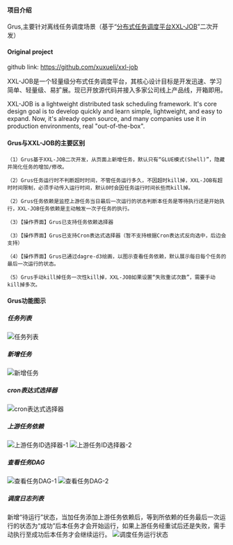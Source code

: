#### 项目介绍
Grus,主要针对离线任务调度场景（基于“<a href="https://github.com/xuxueli/xxl-job" target='_blank'>分布式任务调度平台XXL-JOB</a>”二次开发）


#### Original project
github link: https://github.com/xuxueli/xxl-job

XXL-JOB是一个轻量级分布式任务调度平台，其核心设计目标是开发迅速、学习简单、轻量级、易扩展。现已开放源代码并接入多家公司线上产品线，开箱即用。

XXL-JOB is a lightweight distributed task scheduling framework. 
It's core design goal is to develop quickly and learn simple, lightweight, and easy to expand. 
Now, it's already open source, and many companies use it in production environments, real "out-of-the-box".

#### Grus与XXL-JOB的主要区别
    （1）Grus基于XXL-JOB二次开发，从页面上新增任务，默认只有“GLUE模式(Shell)”，隐藏并简化任务的增加/修改。
    
    （2）Grus任务运行时不判断超时时间，不管任务运行多久，不因超时kill掉，XXL-JOB有超时时间限制，必须手动传入运行时间，默认0时会因任务运行时间长些而kill掉。
    
    （2）Grus任务依赖是监控上游任务当日最后一次运行的状态判断本任务是等待执行还是开始执行，XXL-JOB任务依赖是主动触发一次子任务的执行。
    
    （3）【操作界面】Grus已支持任务依赖选择器
    
    （3）【操作界面】Grus已支持Cron表达式选择器（暂不支持根据Cron表达式反向选中，后边会支持）
    
    （4）【操作界面】Grus已通过dagre-d3绘画，以图示查看任务依赖，默认展示每日每个任务的最后一次运行的状态。
    
    （5）Grus手动kill掉任务一次性kill掉，XXL-JOB如果设置“失败重试次数”，需要手动kill掉多次。

#### Grus功能图示

##### 任务列表
![任务列表](https://raw.githubusercontent.com/wiki/zhanghuang03/grus/images/任务列表.png "任务列表")

##### 新增任务
![新增任务](https://raw.githubusercontent.com/wiki/zhanghuang03/grus/images/新增任务.png "新增任务")

##### cron表达式选择器
![cron表达式选择器](https://raw.githubusercontent.com/wiki/zhanghuang03/grus/images/cron表达式选择器.png "cron表达式选择器")

##### 上游任务依赖
![上游任务ID选择器-1](https://raw.githubusercontent.com/wiki/zhanghuang03/grus/images/上游任务ID选择器-1.png "上游任务ID选择器-1")
![上游任务ID选择器-2](https://raw.githubusercontent.com/wiki/zhanghuang03/grus/images/上游任务ID选择器-2.png "上游任务ID选择器-2")

##### 查看任务DAG
![查看任务DAG-1](https://raw.githubusercontent.com/wiki/zhanghuang03/grus/images/查看任务DAG-1.png "查看任务DAG-1")
![查看任务DAG-2](https://raw.githubusercontent.com/wiki/zhanghuang03/grus/images/查看任务DAG-2.png "查看任务DAG-2")

##### 调度日志列表
新增“待运行”状态，当加任务添加上游任务依赖后，等到所依赖的任务最后一次运行的状态为“成功”后本任务才会开始运行，如果上游任务经重试后还是失败，需手动执行至成功后本任务才会继续运行。
![调度任务运行状态](https://raw.githubusercontent.com/wiki/zhanghuang03/grus/images/调度任务运行状态.png "调度任务运行状态")

